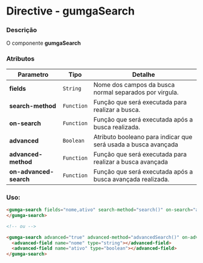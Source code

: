 # Directive - gumgaSearch

### Descrição
O componente **gumgaSearch**


### Atributos

| Parametro | Tipo | Detalhe |
| --- | --- | --- |
| **fields** | `String` | Nome dos campos da busca normal separados por virgula. |
| **search-method** | `Function` | Função que será executada para realizar a busca. |
| **on-search** | `Function` | Função que será executada após a busca realizada. |
| **advanced** | `Boolean` | Atributo booleano para indicar que será usada a busca avançada |
| **advanced-method** | `Function` | Função que será executada para realizar a busca avançada |
| **on-advanced-search** | `Function` | Função que será executada após a busca avançada realizada. |

### Uso:
```html
<gumga-search fields="nome,ativo" search-method="search()" on-search="afterSearch()">
</gumga-search>

<!-- ou -->

<gumga-search advanced="true" advanced-method="advancedSearch()" on-advanced-search="afterAdvancedSearch()">
  <advanced-field name="nome" type="string"></advanced-field>
  <advanced-field name="ativo" type="boolean"></advanced-field>
</gumga-search>

```
